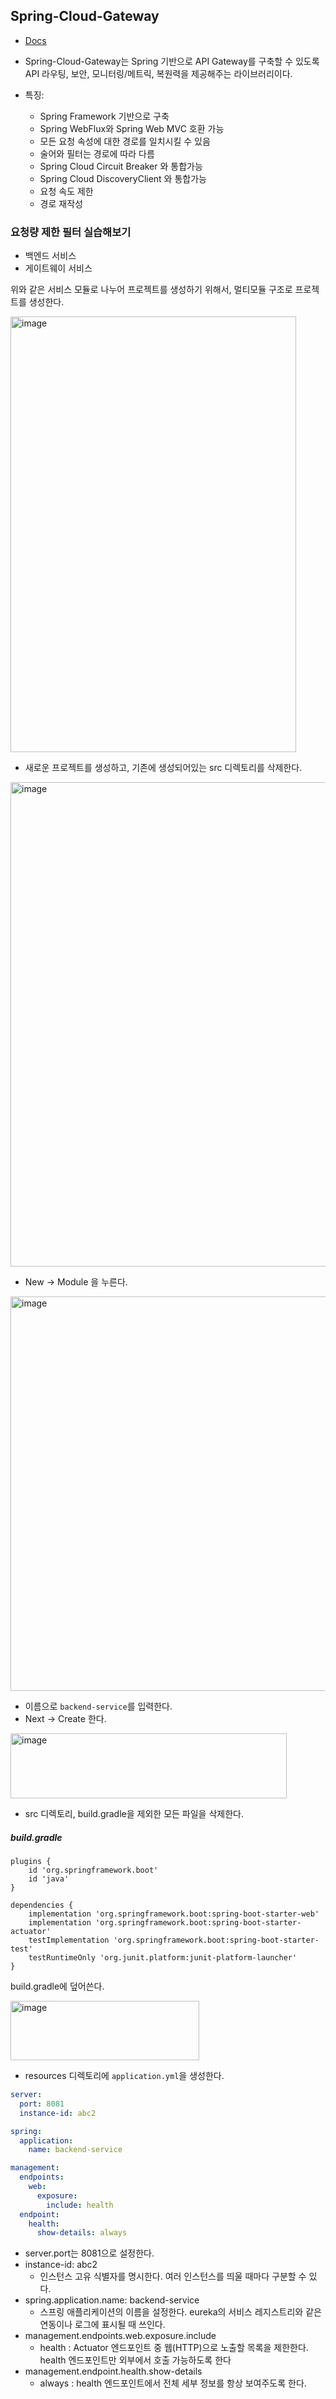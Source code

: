 ## Spring-Cloud-Gateway

- [Docs](https://spring.io/projects/spring-cloud-gateway)
- Spring-Cloud-Gateway는 Spring 기반으로 API Gateway를 구축할 수 있도록 API 라우팅, 보안, 모니터링/메트릭, 복원력을 제공해주는 라이브러리이다.

- 특징:
  - Spring Framework 기반으로 구축
  - Spring WebFlux와 Spring Web MVC 호환 가능
  - 모든 요청 속성에 대한 경로를 일치시킬 수 있음
  - 술어와 필터는 경로에 따라 다름
  - Spring Cloud Circuit Breaker 와 통합가능
  - Spring Cloud DiscoveryClient 와 통합가능
  - 요청 속도 제한
  - 경로 재작성

### 요청량 제한 필터 실습해보기

- 백엔드 서비스
- 게이트웨이 서비스

위와 같은 서비스 모듈로 나누어 프로젝트를 생성하기 위해서, 멀티모듈 구조로 프로젝트를 생성한다.

<img width="457" height="697" alt="image" src="https://github.com/user-attachments/assets/8c4fa40b-9ed5-4906-9774-2f16a49ec1a9" />

- 새로운 프로젝트를 생성하고, 기존에 생성되어있는 src 디렉토리를 삭제한다.

<img width="548" height="775" alt="image" src="https://github.com/user-attachments/assets/0eac31ba-8928-4634-b3b0-e343670fba79" />

- New -> Module 을 누른다.

<img width="801" height="631" alt="image" src="https://github.com/user-attachments/assets/d9628c4c-381e-43e0-9323-4663fcf395f1" />

- 이름으로 `backend-service`를 입력한다.
- Next -> Create 한다.

<img width="442" height="104" alt="image" src="https://github.com/user-attachments/assets/087c26fa-7902-4bd3-996d-7f6f1e47dd78" />

- src 디렉토리, build.gradle을 제외한 모든 파일을 삭제한다.

##### build.gradle
```
plugins {
    id 'org.springframework.boot'
    id 'java'
}

dependencies {
    implementation 'org.springframework.boot:spring-boot-starter-web'
    implementation 'org.springframework.boot:spring-boot-starter-actuator'
    testImplementation 'org.springframework.boot:spring-boot-starter-test'
    testRuntimeOnly 'org.junit.platform:junit-platform-launcher'
}
```
build.gradle에 덮어쓴다.

<img width="302" height="95" alt="image" src="https://github.com/user-attachments/assets/678d6de4-db60-4385-a968-c0883f200923" />

- resources 디렉토리에 `application.yml`을 생성한다.

```yml
server:
  port: 8081
  instance-id: abc2

spring:
  application:
    name: backend-service

management:
  endpoints:
    web:
      exposure:
        include: health
  endpoint:
    health:
      show-details: always
```

- server.port는 8081으로 설정한다.
- instance-id: abc2
  - 인스턴스 고유 식별자를 명시한다. 여러 인스턴스를 띄울 때마다 구분할 수 있다.
- spring.application.name: backend-service
  - 스프링 애플리케이션의 이름을 설정한다. eureka의 서비스 레지스트리와 같은 연동이나 로그에 표시될 때 쓰인다.
- management.endpoints.web.exposure.include
  - health : Actuator 엔드포인트 중 웹(HTTP)으로 노출할 목록을 제한한다. health 엔드포인트만 외부에서 호출 가능하도록 한다   
- management.endpoint.health.show-details
  - always : health 엔드포인트에서 전체 세부 정보를 항상 보여주도록 한다.
  
